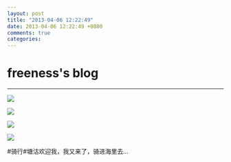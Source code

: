 ```yaml
---
layout: post
title: "2013-04-06 12:22:49"
date: 2013-04-06 12:22:49 +0800
comments: true
categories: 
---
```


# freeness's blog

----------

![](http://okqmqrbgo.bkt.clouddn.com/201304061222491.jpg)

![](http://okqmqrbgo.bkt.clouddn.com/201304061222492.jpg)

![](http://okqmqrbgo.bkt.clouddn.com/201304061222493.jpg)

![](http://okqmqrbgo.bkt.clouddn.com/201304061222494.jpg)

>
\#骑行\#塘沽欢迎我，我又来了，骑进海里去…